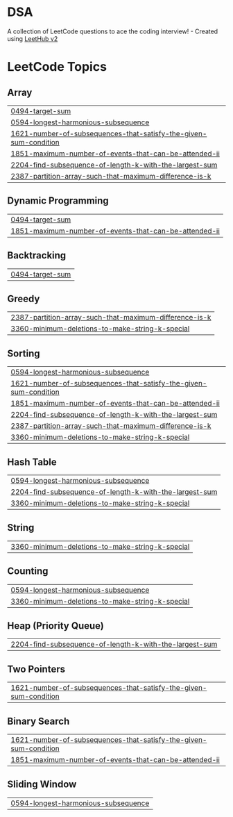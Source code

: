 # DSA
A collection of LeetCode questions to ace the coding interview! - Created using [LeetHub v2](https://github.com/arunbhardwaj/LeetHub-2.0)

<!---LeetCode Topics Start-->
# LeetCode Topics
## Array
|  |
| ------- |
| [0494-target-sum](https://github.com/gauravmundhada/DSA/tree/master/0494-target-sum) |
| [0594-longest-harmonious-subsequence](https://github.com/gauravmundhada/DSA/tree/master/0594-longest-harmonious-subsequence) |
| [1621-number-of-subsequences-that-satisfy-the-given-sum-condition](https://github.com/gauravmundhada/DSA/tree/master/1621-number-of-subsequences-that-satisfy-the-given-sum-condition) |
| [1851-maximum-number-of-events-that-can-be-attended-ii](https://github.com/gauravmundhada/DSA/tree/master/1851-maximum-number-of-events-that-can-be-attended-ii) |
| [2204-find-subsequence-of-length-k-with-the-largest-sum](https://github.com/gauravmundhada/DSA/tree/master/2204-find-subsequence-of-length-k-with-the-largest-sum) |
| [2387-partition-array-such-that-maximum-difference-is-k](https://github.com/gauravmundhada/DSA/tree/master/2387-partition-array-such-that-maximum-difference-is-k) |
## Dynamic Programming
|  |
| ------- |
| [0494-target-sum](https://github.com/gauravmundhada/DSA/tree/master/0494-target-sum) |
| [1851-maximum-number-of-events-that-can-be-attended-ii](https://github.com/gauravmundhada/DSA/tree/master/1851-maximum-number-of-events-that-can-be-attended-ii) |
## Backtracking
|  |
| ------- |
| [0494-target-sum](https://github.com/gauravmundhada/DSA/tree/master/0494-target-sum) |
## Greedy
|  |
| ------- |
| [2387-partition-array-such-that-maximum-difference-is-k](https://github.com/gauravmundhada/DSA/tree/master/2387-partition-array-such-that-maximum-difference-is-k) |
| [3360-minimum-deletions-to-make-string-k-special](https://github.com/gauravmundhada/DSA/tree/master/3360-minimum-deletions-to-make-string-k-special) |
## Sorting
|  |
| ------- |
| [0594-longest-harmonious-subsequence](https://github.com/gauravmundhada/DSA/tree/master/0594-longest-harmonious-subsequence) |
| [1621-number-of-subsequences-that-satisfy-the-given-sum-condition](https://github.com/gauravmundhada/DSA/tree/master/1621-number-of-subsequences-that-satisfy-the-given-sum-condition) |
| [1851-maximum-number-of-events-that-can-be-attended-ii](https://github.com/gauravmundhada/DSA/tree/master/1851-maximum-number-of-events-that-can-be-attended-ii) |
| [2204-find-subsequence-of-length-k-with-the-largest-sum](https://github.com/gauravmundhada/DSA/tree/master/2204-find-subsequence-of-length-k-with-the-largest-sum) |
| [2387-partition-array-such-that-maximum-difference-is-k](https://github.com/gauravmundhada/DSA/tree/master/2387-partition-array-such-that-maximum-difference-is-k) |
| [3360-minimum-deletions-to-make-string-k-special](https://github.com/gauravmundhada/DSA/tree/master/3360-minimum-deletions-to-make-string-k-special) |
## Hash Table
|  |
| ------- |
| [0594-longest-harmonious-subsequence](https://github.com/gauravmundhada/DSA/tree/master/0594-longest-harmonious-subsequence) |
| [2204-find-subsequence-of-length-k-with-the-largest-sum](https://github.com/gauravmundhada/DSA/tree/master/2204-find-subsequence-of-length-k-with-the-largest-sum) |
| [3360-minimum-deletions-to-make-string-k-special](https://github.com/gauravmundhada/DSA/tree/master/3360-minimum-deletions-to-make-string-k-special) |
## String
|  |
| ------- |
| [3360-minimum-deletions-to-make-string-k-special](https://github.com/gauravmundhada/DSA/tree/master/3360-minimum-deletions-to-make-string-k-special) |
## Counting
|  |
| ------- |
| [0594-longest-harmonious-subsequence](https://github.com/gauravmundhada/DSA/tree/master/0594-longest-harmonious-subsequence) |
| [3360-minimum-deletions-to-make-string-k-special](https://github.com/gauravmundhada/DSA/tree/master/3360-minimum-deletions-to-make-string-k-special) |
## Heap (Priority Queue)
|  |
| ------- |
| [2204-find-subsequence-of-length-k-with-the-largest-sum](https://github.com/gauravmundhada/DSA/tree/master/2204-find-subsequence-of-length-k-with-the-largest-sum) |
## Two Pointers
|  |
| ------- |
| [1621-number-of-subsequences-that-satisfy-the-given-sum-condition](https://github.com/gauravmundhada/DSA/tree/master/1621-number-of-subsequences-that-satisfy-the-given-sum-condition) |
## Binary Search
|  |
| ------- |
| [1621-number-of-subsequences-that-satisfy-the-given-sum-condition](https://github.com/gauravmundhada/DSA/tree/master/1621-number-of-subsequences-that-satisfy-the-given-sum-condition) |
| [1851-maximum-number-of-events-that-can-be-attended-ii](https://github.com/gauravmundhada/DSA/tree/master/1851-maximum-number-of-events-that-can-be-attended-ii) |
## Sliding Window
|  |
| ------- |
| [0594-longest-harmonious-subsequence](https://github.com/gauravmundhada/DSA/tree/master/0594-longest-harmonious-subsequence) |
<!---LeetCode Topics End-->